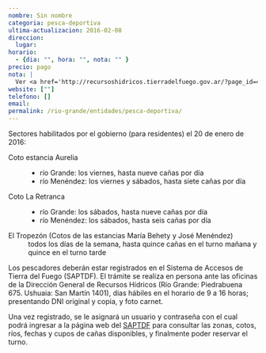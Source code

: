 ```yaml
---
nombre: Sin nombre
categoria: pesca-deportiva
ultima-actualizacion: 2016-02-08
direccion: 
  lugar: 
horario: 
  - {dia: "", hora: "", nota: "" }
precio: pago
nota: | 
  Ver <a href='http://recursoshidricos.tierradelfuego.gov.ar/?page_id=431'>http://recursoshidricos.tierradelfuego.gov.ar/?page_id=431</a>
website: [""]
telefono: []
email: 
permalink: /rio-grande/entidades/pesca-deportiva/
---
```


Sectores habilitados por el gobierno (para residentes) el 20 de enero de 2016:

<dl>
    
<dt>Coto estancia Aurelia</dt
    ><dd><ul>
        <li>río Grande: los viernes, hasta nueve cañas por día</li>
        <li>río Menéndez: los viernes y sábados, hasta siete cañas por día</li>
    </ul></dd>

<dt>Coto La Retranca</dt
    ><dd><ul>
        <li>río Grande: los sábados, hasta nueve cañas por día</li>
        <li>río Menéndez: los sábados, hasta seis cañas por día</li>
    </ul></dd>

<dt>El Tropezón (Cotos de las estancias María Behety y José Menéndez)</dt
    ><dd>todos los días de la semana, hasta quince cañas en el turno mañana y quince en el turno tarde</dd>
</dl>


Los pescadores deberán estar registrados en el Sistema de Accesos de Tierra del Fuego (SAPTDF). El trámite se realiza en persona ante las oficinas de la Dirección General de Recursos Hídricos (Río Grande: Piedrabuena 675. Ushuaia: San Martín 1401), días hábiles en el horario de 9 a 16 horas; presentando DNI original y copia, y foto carnet.

Una vez registrado, se le asignará un usuario y contraseña con el cual podrá ingresar a la página web del [SAPTDF](saptdf.tierradelfuego.gov.ar) para consultar las zonas, cotos, ríos, fechas y cupos de cañas disponibles, y finalmente poder reservar el turno.






